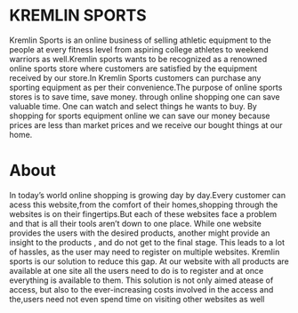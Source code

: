 # KREMLIN SPORTS

Kremlin Sports is an online business of selling athletic equipment to the people at every fitness level from aspiring college athletes to weekend warriors as well.Kremlin sports wants to be recognized as a renowned online sports store where customers are satisfied by the equipment received by our store.In Kremlin Sports customers can purchase any sporting equipment as per their convenience.The purpose of online sports stores is to save time, save money. through online shopping one can save valuable time. 
One can watch and select things he wants to buy. By shopping for sports equipment online we can save our money because prices are less than market prices and we receive our bought things at our home.

# About
In today’s world online shopping is growing day by day.Every customer can acess this website,from the comfort of their homes,shopping through the websites is on their fingertips.But each of these websites face a problem and that is all their tools aren’t down to one place. While one website provides the users with the desired products, another might provide an insight to the products , and do not get to the final stage. This leads to a lot of hassles, as the user may need to register on multiple websites.
Kremlin sports  is our solution to reduce this gap. At our website with all products are available  at one site all the users need to do is to register and at once everything is available to them. This solution is not only aimed atease of access, but also to the ever-increasing costs involved in the access and the,users need not even spend time on visiting other websites as well


